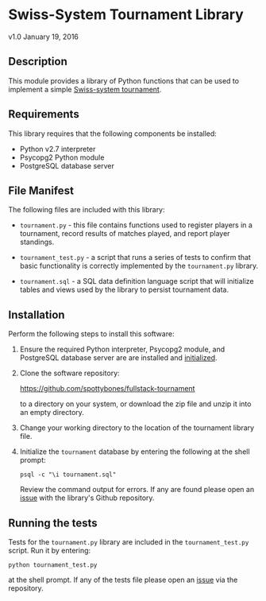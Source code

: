 # Swiss-System Tournament Library #
v1.0 January 19, 2016

## Description ##

This module provides a library of Python functions that can be used to
implement a simple [Swiss-system tournament][1].

## Requirements ##

This library requires that the following components be installed:

* Python v2.7 interpreter
* Psycopg2 Python module
* PostgreSQL database server

## File Manifest ##

The following files are included with this library:

* `tournament.py` - this file contains functions used to register players in a
  tournament, record results of matches played, and report player standings.

* `tournament_test.py` - a script that runs a series of tests to confirm that
  basic functionality is correctly implemented by the `tournament.py` library.

* `tournament.sql` - a SQL data definition language script that will initialize
  tables and views used by the library to persist tournament data.

## Installation ##

Perform the following steps to install this software:

1. Ensure the required Python interpreter, Psycopg2 module, and PostgreSQL
   database server are are installed and [initialized][2].

2. Clone the software repository:

   https://github.com/spottybones/fullstack-tournament

   to a directory on your system, or download the zip file and unzip it into an
   empty directory.

3. Change your working directory to the location of the tournament library
   file.

4. Initialize the `tournament` database by entering the following at the shell
   prompt:

   ```
   psql -c "\i tournament.sql"
   ```

   Review the command output for errors. If any are found please open an
   [issue][3] with the library's Github repository.

## Running the tests ##

Tests for the `tournament.py` library are included in the `tournament_test.py`
script. Run it by entering:

```
python tournament_test.py
```

at the shell prompt. If any of the tests file please open an [issue][3] via the
repository.


[1]:https://en.wikipedia.org/wiki/Swiss-system_tournament
[2]:http://www.postgresql.org/docs/9.4/static/creating-cluster.html
[3]:https://github.com/spottybones/fullstack-tournament/issues
